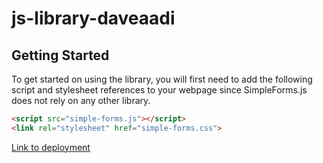 # js-library-daveaadi

## Getting Started

To get started on using the library, you will first need to add the following script and stylesheet references to your webpage since SimpleForms.js does not rely on any other library.

```html
<script src="simple-forms.js"></script>
<link rel="stylesheet" href="simple-forms.css">
```


[Link to deployment](https://lit-tundra-08147.herokuapp.com/examples.html)